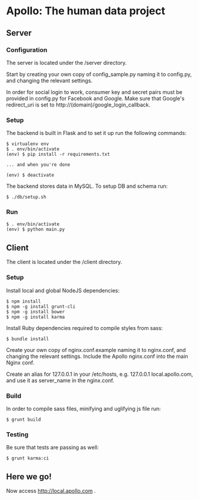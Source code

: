 Apollo: The human data project
==============================

## Server

### Configuration

The server is located under the /server directory.

Start by creating your own copy of config_sample.py naming it to config.py, and changing the relevant settings.

In order for social login to work, consumer key and secret pairs must be provided in config.py for Facebook and Google.
Make sure that Google's redirect_uri is set to http://(domain)/google_login_callback.

### Setup

The backend is built in Flask and to set it up run the following commands:

    $ virtualenv env
    $ . env/bin/activate
    (env) $ pip install -r requirements.txt

    ... and when you're done

    (env) $ deactivate

The backend stores data in MySQL. To setup DB and schema run:

    $ ./db/setup.sh

### Run

    $ . env/bin/activate
    (env) $ python main.py


## Client

The client is located under the /client directory.

### Setup

Install local and global NodeJS dependencies:

    $ npm install
    $ npm -g install grunt-cli
    $ npm -g install bower
    $ npm -g install karma

Install Ruby dependencies required to compile styles from sass:

    $ bundle install

Create your own copy of nginx.conf.example naming it to nginx.conf, and changing the relevant settings.
Include the Apollo nginx.conf into the main Nginx conf.

Create an alias for 127.0.0.1 in your /etc/hosts, e.g. 127.0.0.1 local.apollo.com, and use it as server_name in the nginx.conf.

### Build

In order to compile sass files, minifying and uglifying js file run:

    $ grunt build

### Testing

Be sure that tests are passing as well:

    $ grunt karma:ci


## Here we go!

Now access http://local.apollo.com .
